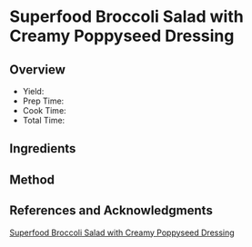 # Superfood Broccoli Salad with Creamy Poppyseed Dressing

## Overview

- Yield:
- Prep Time:
- Cook Time:
- Total Time:

## Ingredients


## Method



## References and Acknowledgments

[Superfood Broccoli Salad with Creamy Poppyseed Dressing](http://littlespicejar.com/superfood-broccoli-salad-with-creamy-poppyseed-dressing/)

